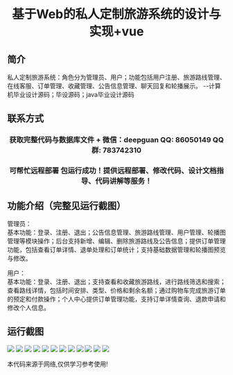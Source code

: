 <p><h1 align="center">基于Web的私人定制旅游系统的设计与实现+vue</h1></p>

## 简介
私人定制旅游系统：角色分为管理员、用户；功能包括用户注册、旅游路线管理、在线客服、订单管理、收藏管理、公告信息管理、聊天回复和轮播展示。    --计算机毕业设计源码；毕设源码；java毕业设计源码


## 联系方式
<p><h3 align="center">获取完整代码与数据库文件 + 微信：deepguan QQ: 86050149 QQ群: 783742310</h3></p>
<p><h3 align="center">可帮忙远程部署 包运行成功！提供远程部署、修改代码、设计文档指导、代码讲解等服务！</h3></p>

## 功能介绍（完整见运行截图）
管理员：  
基本功能：登录、注册、退出；公告信息管理、旅游路线管理、用户管理、轮播图管理等模块操作；后台支持新增、编辑、删除旅游路线及公告信息；提供订单管理功能，包括查看订单详情、退单处理和订单统计；支持基础数据管理和轮播图预览与修改。  

用户：  
基本功能：登录、注册、退出；支持查看和收藏旅游路线，进行路线筛选和搜索；查看路线详情，包括时间安排、类型、价格和剩余名额；通过购物车完成旅游订单的预定和付款操作；个人中心提供订单管理功能，支持订单详情查询、退款申请和修改个人信息。


## 运行截图
![](img/001.jpg)
![](img/002.jpg)
![](img/003.jpg)
![](img/004.jpg)
![](img/005.jpg)
![](img/006.jpg)
![](img/007.jpg)
![](img/008.jpg)
![](img/009.jpg)
![](img/010.jpg)
![](img/011.jpg)
![](img/012.jpg)

<p>本代码来源于网络,仅供学习参考使用!</p>
